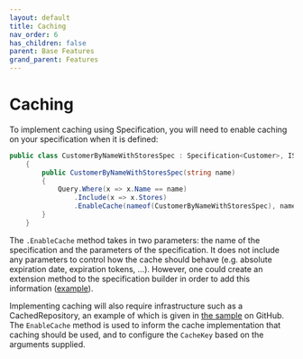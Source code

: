 ```yaml
---
layout: default
title: Caching
nav_order: 6
has_children: false
parent: Base Features
grand_parent: Features
---
```


# Caching

To implement caching using Specification, you will need to enable caching on your specification when it is defined:

```csharp
public class CustomerByNameWithStoresSpec : Specification<Customer>, ISingleResultSpecification
    {
        public CustomerByNameWithStoresSpec(string name)
        {
            Query.Where(x => x.Name == name)
                .Include(x => x.Stores)
                .EnableCache(nameof(CustomerByNameWithStoresSpec), name);
        }
    }
```

The `.EnableCache` method takes in two parameters: the name of the specification and the parameters of the specification. It does not include any parameters to control how the cache should behave (e.g. absolute expiration date, expiration tokens, ...). However, one could create an extension method to the specification builder in order to add this information ([example](../extensions/create-specification-builder.md)).

Implementing caching will also require infrastructure such as a CachedRepository, an example of which is given in [the sample](https://github.com/ardalis/Specification/blob/2605202df4d8e40fe388732db6d8f7a3754fcc2b/sample/Ardalis.SampleApp.Infrastructure/Data/CachedCustomerRepository.cs#L13) on GitHub. The `EnableCache` method is used to inform the cache implementation that caching should be used, and to configure the `CacheKey` based on the arguments supplied.
